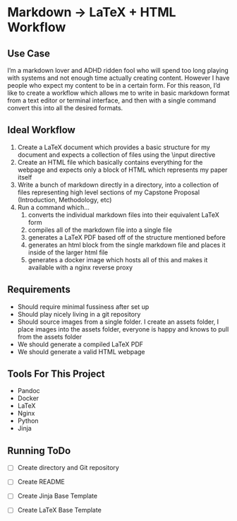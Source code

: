 # Markdown → LaTeX + HTML Workflow

## Use Case

I’m a markdown lover and ADHD ridden fool who will spend too long playing with systems and not enough time actually creating content. However I have people who expect my content to be in a certain form. For this reason, I’d like to create a workflow which allows me to write in basic markdown format from a text editor or terminal interface, and then with a single command convert this into all the desired formats.

## Ideal Workflow

1. Create a LaTeX document which provides a basic structure for my document and expects a collection of files using the \input directive
2. Create an HTML file which basically contains everything for the webpage and expects only a block of HTML which represents my paper itself
3. Write a bunch of markdown directly in a directory, into a collection of files representing high level sections of my Capstone Proposal (Introduction, Methodology, etc)
4. Run a command which…
   1. converts the individual markdown files into their equivalent LaTeX form
   2. compiles all of the markdown file into a single file
   3. generates a LaTeX PDF based off of the structure mentioned before
   4. generates an html block from the single markdown file and places it inside of the larger html file
   5. generates a docker image which hosts all of this and makes it available with a nginx reverse proxy

## Requirements

- Should require minimal fussiness after set up
- Should play nicely living in a git repository
- Should source images from a single folder. I create an assets folder, I place images into the assets folder, everyone is happy and knows to pull from the assets folder
- We should generate a compiled LaTeX PDF
- We should generate a valid HTML webpage

## Tools For This Project

- Pandoc
- Docker
- LaTeX
- Nginx
- Python
- Jinja

## Running ToDo

- [ ] Create directory and Git repository
- [ ] Create README
- [ ] Create Jinja Base Template
- [ ] Create LaTeX Base Template

